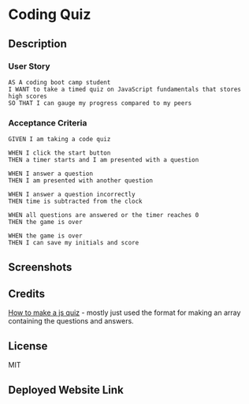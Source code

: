 # Coding Quiz
## Description 

### User Story
```
AS A coding boot camp student
I WANT to take a timed quiz on JavaScript fundamentals that stores high scores
SO THAT I can gauge my progress compared to my peers
```

### Acceptance Criteria
```
GIVEN I am taking a code quiz

WHEN I click the start button
THEN a timer starts and I am presented with a question

WHEN I answer a question
THEN I am presented with another question

WHEN I answer a question incorrectly
THEN time is subtracted from the clock

WHEN all questions are answered or the timer reaches 0
THEN the game is over

WHEN the game is over
THEN I can save my initials and score
```

## Screenshots

## Credits
[How to make a js quiz](https://www.codingnepalweb.com/quiz-app-with-timer-javascript/)  - mostly just used the format for making an array containing the questions and answers.


## License
MIT

## Deployed Website Link